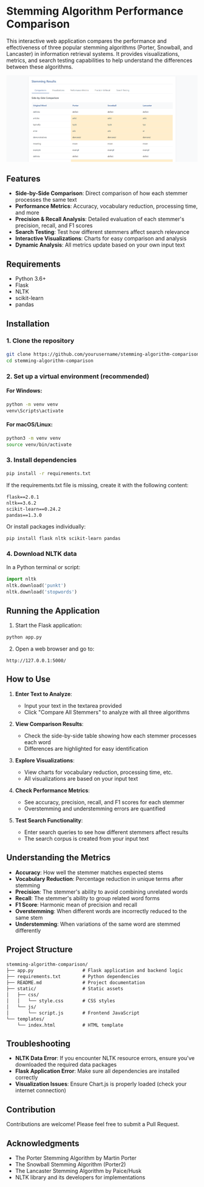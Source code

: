 # Stemming Algorithm Performance Comparison

This interactive web application compares the performance and effectiveness of three popular stemming algorithms (Porter, Snowball, and Lancaster) in information retrieval systems. It provides visualizations, metrics, and search testing capabilities to help understand the differences between these algorithms.

![Stemming Comparison Demo](./Demo.png)

## Features

- **Side-by-Side Comparison**: Direct comparison of how each stemmer processes the same text
- **Performance Metrics**: Accuracy, vocabulary reduction, processing time, and more
- **Precision & Recall Analysis**: Detailed evaluation of each stemmer's precision, recall, and F1 scores
- **Search Testing**: Test how different stemmers affect search relevance
- **Interactive Visualizations**: Charts for easy comparison and analysis
- **Dynamic Analysis**: All metrics update based on your own input text

## Requirements

- Python 3.6+
- Flask
- NLTK
- scikit-learn
- pandas

## Installation

### 1. Clone the repository

```bash
git clone https://github.com/yourusername/stemming-algorithm-comparison.git
cd stemming-algorithm-comparison
```

### 2. Set up a virtual environment (recommended)

#### For Windows:
```bash
python -m venv venv
venv\Scripts\activate
```

#### For macOS/Linux:
```bash
python3 -m venv venv
source venv/bin/activate
```

### 3. Install dependencies

```bash
pip install -r requirements.txt
```

If the requirements.txt file is missing, create it with the following content:

```
flask==2.0.1
nltk==3.6.2
scikit-learn==0.24.2
pandas==1.3.0
```

Or install packages individually:

```bash
pip install flask nltk scikit-learn pandas
```

### 4. Download NLTK data

In a Python terminal or script:

```python
import nltk
nltk.download('punkt')
nltk.download('stopwords')
```

## Running the Application

1. Start the Flask application:

```bash
python app.py
```

2. Open a web browser and go to:

```
http://127.0.0.1:5000/
```

## How to Use

1. **Enter Text to Analyze**: 
   - Input your text in the textarea provided
   - Click "Compare All Stemmers" to analyze with all three algorithms

2. **View Comparison Results**:
   - Check the side-by-side table showing how each stemmer processes each word
   - Differences are highlighted for easy identification

3. **Explore Visualizations**:
   - View charts for vocabulary reduction, processing time, etc.
   - All visualizations are based on your input text

4. **Check Performance Metrics**:
   - See accuracy, precision, recall, and F1 scores for each stemmer
   - Overstemming and understemming errors are quantified

5. **Test Search Functionality**:
   - Enter search queries to see how different stemmers affect results
   - The search corpus is created from your input text

## Understanding the Metrics

- **Accuracy**: How well the stemmer matches expected stems
- **Vocabulary Reduction**: Percentage reduction in unique terms after stemming
- **Precision**: The stemmer's ability to avoid combining unrelated words
- **Recall**: The stemmer's ability to group related word forms
- **F1 Score**: Harmonic mean of precision and recall
- **Overstemming**: When different words are incorrectly reduced to the same stem
- **Understemming**: When variations of the same word are stemmed differently

## Project Structure

```
stemming-algorithm-comparison/
├── app.py                  # Flask application and backend logic
├── requirements.txt        # Python dependencies
├── README.md               # Project documentation
├── static/                 # Static assets
│   ├── css/
│   │   └── style.css       # CSS styles
│   └── js/
│       └── script.js       # Frontend JavaScript
└── templates/
    └── index.html          # HTML template
```

## Troubleshooting

- **NLTK Data Error**: If you encounter NLTK resource errors, ensure you've downloaded the required data packages
- **Flask Application Error**: Make sure all dependencies are installed correctly
- **Visualization Issues**: Ensure Chart.js is properly loaded (check your internet connection)

## Contribution

Contributions are welcome! Please feel free to submit a Pull Request.

## Acknowledgments

- The Porter Stemming Algorithm by Martin Porter
- The Snowball Stemming Algorithm (Porter2)
- The Lancaster Stemming Algorithm by Paice/Husk
- NLTK library and its developers for implementations 
